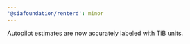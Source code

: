 ```yaml
---
'@siafoundation/renterd': minor
---
```


Autopilot estimates are now accurately labeled with TiB units.
